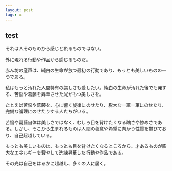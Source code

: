 ```yaml
---
layout: post
tags: x
---
```


## test

それは人そのものから感じとれるものではない。

外に現れる行動や作品から感じるものだ。

赤ん坊の産声は、純白の生命が放つ最初の行動であり、もっとも美しいものの一つである。

私はもっと汚れた人間特有の美しさも愛したい。純白の生命が汚れた後でも発する、苦悩や葛藤を昇華させた光がもつ美しさを。

たとえば苦悩や葛藤を、心に響く旋律にのせたり、膨大な一筆一筆にのせたり、完備な論理にのせたりする人たちがいる。

苦悩や葛藤自体は美しさではなく、むしろ目を背けたくなる醜さや惨めさである。しかし、そこから生まれるものは人間の善意や希望に向かう性質を帯びており、自己超越している。

もっとも美しいものは、もっとも目を背けたくなるところから、才あるものが膨大なエネルギーを費やして洗練昇華した行動や作品である。

その光は自己をはるかに超越し、多くの人に届く。